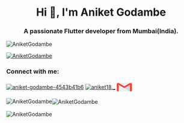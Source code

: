 

<h1 align="center">Hi 👋, I'm Aniket Godambe</h1>
<h3 align="center">A passionate Flutter developer from Mumbai(India).</h3>

<p align="left"> <img src="https://komarev.com/ghpvc/?username=AniketGodambe&label=Profile%20views&color=0e75b6&style=flat" alt="AniketGodambe" /> </p>

<p align="left"> <a href="https://github.com/ryo-ma/github-profile-trophy"><img src="https://github-profile-trophy.vercel.app/?username=AniketGodambe" alt="AniketGodambe" /></a> </p>
<!-- 
- 📫 Connect me at **godambeaniket07@gmail.com** -->

<h3 align="left">Connect with me:</h3>
<p align="left">
<a href="https://www.linkedin.com/in/aniket-godambe-4543b41b6/" target="blank"><img align="center" src="https://raw.githubusercontent.com/rahuldkjain/github-profile-readme-generator/master/src/images/icons/Social/linked-in-alt.svg" alt="aniket-godambe-4543b41b6" height="30" width="40" /></a>
<a href="https://www.instagram.com/aniket18._/" target="blank"><img align="center" src="https://raw.githubusercontent.com/rahuldkjain/github-profile-readme-generator/master/src/images/icons/Social/instagram.svg" alt="aniket18._" height="30" width="40" /></a> 
<a href="mailto:godambeaniket07@gmail.com" target="blank"><img align="center" src="https://github.com/SatYu26/SatYu26/blob/master/Assets/Gmail.svg" alt="aniket-godambe-4543b41b6" height="30" width="40" /></a>
 

</p>


<p><img align="left" src="https://github-readme-stats.vercel.app/api/top-langs?username=AniketGodambe&show_icons=true&locale=en&layout=compact" alt="AniketGodambe" /></p>
<p><img align="center" src="https://github-readme-stats.vercel.app/api?username=AniketGodambe&show_icons=true&locale=en" alt="AniketGodambe" /></p>
<p><img align="center" src="https://github-readme-streak-stats.herokuapp.com/?user=AniketGodambe&" alt="AniketGodambe" /></p>
